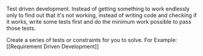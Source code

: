 Test driven development. Instead of getting something to work endlessly only to find out that it's not working, instead of writing code and checking if it works, write some tests first and do the minimum work possible to pass those tests.

Create a series of tests or constraints for you to solve. 
For Example: [[Requirement Driven Development]] 